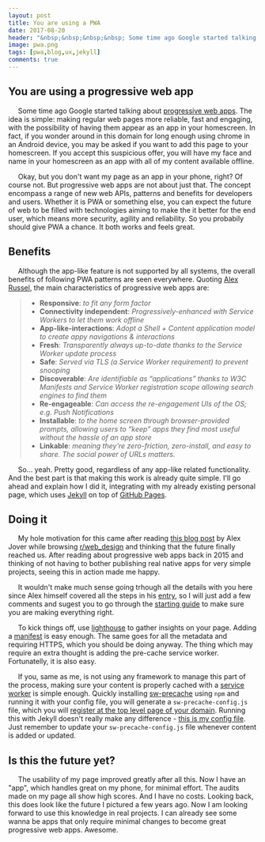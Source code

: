 ```yaml
---
layout: post
title: You are using a PWA
date: 2017-08-20
header: "&nbsp;&nbsp;&nbsp;&nbsp; Some time ago Google started talking about [progressive web apps](https://developers.google.com/web/progressive-web-apps/). The idea is simple: making regular web pages more reliable, fast and engaging, with the possibility of having them appear as an app in your homescreen. If any of this sounds attractive to you, you will be glad to hear of how simple it is to actually get it working. If it doesn't... I dont't think you got the idea just yet."
image: pwa.png
tags: [pwa,blog,ux,jekyll]
comments: true
---
```


## You are using a progressive web app

&nbsp;&nbsp;&nbsp;&nbsp; Some time ago Google started talking about [progressive web apps](https://developers.google.com/web/progressive-web-apps/). The idea is simple: making regular web pages more reliable, fast and engaging, with the possibility of having them appear as an app in your homescreen. In fact, if you wonder around in this domain for long enough using chrome in an Android device, you may be asked if you want to add this page to your homescreen. If you accept this suspicious offer, you will have my face and name in  your homescreen as an app with all of my content available offline.

&nbsp;&nbsp;&nbsp;&nbsp; Okay, but you don't want my page as an app in your phone, right? Of course not. But progressive web apps are not about just that. The concept encompass a range of new web APIs, patterns and benefits for developers and users. Whether it is PWA or something else, you can expect the future of web to be filled with technologies aiming to make the it better for the end user, which means more security, agility and reliability. So you probabily should give PWA a chance. It both works and feels great.

## Benefits

&nbsp;&nbsp;&nbsp;&nbsp; Although the app-like feature is not supported by all systems, the overall benefits of following PWA patterns are seen everywhere. Quoting [Alex Russel](https://infrequently.org/2015/06/progressive-apps-escaping-tabs-without-losing-our-soul/), the main characteristics of progressive web apps are:

> * **Responsive**: *to fit any form factor*
> * **Connectivity independent**: *Progressively-enhanced with Service Workers to let them work offline*
> * **App-like-interactions**: *Adopt a Shell + Content application model to create appy navigations & interactions*
> * **Fresh**: *Transparently always up-to-date thanks to the Service Worker update process*
> * **Safe**: *Served via TLS (a Service Worker requirement) to prevent snooping*
> * **Discoverable**: *Are identifiable as “applications” thanks to W3C Manifests and Service Worker registration scope allowing search engines to find them*
> * **Re-engageable**: *Can access the re-engagement UIs of the OS; e.g. Push Notifications*
> * **Installable**: *to the home screen through browser-provided prompts, allowing users to “keep” apps they find most useful without the hassle of an app store*
> * **Linkable**: *meaning they’re zero-friction, zero-install, and easy to share. The social power of URLs matters.*

&nbsp;&nbsp;&nbsp;&nbsp; So... yeah. Pretty good, regardless of any app-like related functionality. And the best part is that making this work is already quite simple. I'll go ahead and explain how I did it, integrating with my already existing personal page, which uses [Jekyll](https://jekyllrb.com/) on top of [GitHub Pages](https://pages.github.com/).

## Doing it

&nbsp;&nbsp;&nbsp;&nbsp; My hole motivation for this came after reading [this blog post](https://alexjoverm.github.io/2017/08/07/How-I-made-a-Progressive-Web-App-out-of-my-Blog/) by Alex Jover while browsing [r/web_design](https://www.reddit.com/r/web_design/) and thinking that the future finally reached us. After reading about progressive web apps back in 2015 and thinking of not having to bother publishing real native apps for very simple projects, seeing this in action made me happy.

&nbsp;&nbsp;&nbsp;&nbsp; It wouldn't make much sense going trhough all the details with you here since Alex himself covered all the steps in his [entry](https://alexjoverm.github.io/2017/08/07/How-I-made-a-Progressive-Web-App-out-of-my-Blog/), so I will just add a few comments and sugest you to go through the [starting guide](https://codelabs.developers.google.com/codelabs/your-first-pwapp/#0) to make sure you are making everything right.

&nbsp;&nbsp;&nbsp;&nbsp; To kick things off, use [lighthouse](https://github.com/GoogleChrome/lighthouse) to gather insights on your page. Adding a [manifest](https://developer.mozilla.org/en-US/docs/Web/Manifest) is easy enough. The same goes for all the metadata and requiring HTTPS, which you should be doing anyway. The thing which may require an extra thought is adding the pre-cache service worker. Fortunatelly, it is also easy.

&nbsp;&nbsp;&nbsp;&nbsp; If you, same as me, is not using any framework to manage this part of the process, making sure your content is properly cached with a [service worker](https://developers.google.com/web/fundamentals/getting-started/primers/service-workers) is simple enough. Quickly installing [sw-precache](https://github.com/GoogleChrome/sw-precache) using `npm` and running it with your config file, you will generate a `sw-precache-config.js` file, which you will [register at the top level page of your domain](https://github.com/GoogleChrome/sw-precache/blob/master/demo/app/js/service-worker-registration.js). Running this with Jekyll doesn't really make any difference - [this is my config file](https://github.com/pboueke/b/blob/gh-pages/sw-precache-config.js). Just remember to update your `sw-precache-config.js` file whenever content is added or updated.

## Is this the future yet?

&nbsp;&nbsp;&nbsp;&nbsp; The usability of my page improved greatly after all this. Now I have an "app", which handles great on my phone, for minimal effort. The audits made on my page all show high scores. And I have no costs. Looking back, this does look like the future I pictured a few years ago. Now I am looking forward to use this knowledge in real projects. I can already see some wanna be apps that only require minimal changes to become great progressive web apps. Awesome.
